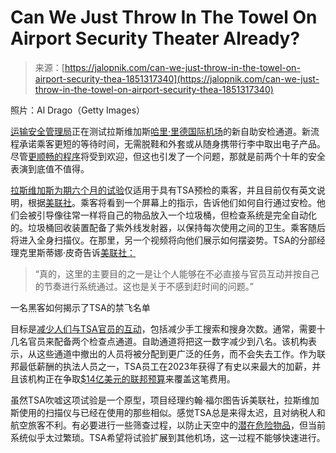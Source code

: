 <!--yml

category: 未分类

date: 2024-05-27 14:44:01

-->

# Can We Just Throw In The Towel On Airport Security Theater Already?

> 来源：[https://jalopnik.com/can-we-just-throw-in-the-towel-on-airport-security-thea-1851317340](https://jalopnik.com/can-we-just-throw-in-the-towel-on-airport-security-thea-1851317340)

照片：Al Drago（Getty Images）

[运输安全管理局](https://jalopnik.com/even-death-wont-save-you-from-a-tsa-pat-down-1849479411)正在测试拉斯维加斯[哈里·里德国际机场](https://jalopnik.com/man-arrested-for-causing-panicked-crowds-to-flood-check-1849417722)的新自助安检通道。新流程承诺乘客更短的等待时间，无需脱鞋和外套或从随身携带行李中取出电子产品。尽管[更顺畅的程序](https://jalopnik.com/airports-replacing-tsa-checks-with-self-checkout-1851114561)将受到欢迎，但这也引发了一个问题，那就是前两个十年的安全表演到底值不值得。

[拉斯维加斯为期六个月的试验](https://www.dhs.gov/sites/default/files/2024-03/24_0304_st_ScreeningatSpeed_March2024.pdf)仅适用于具有TSA预检的乘客，并且目前仅有英文说明，根据[美联社](https://apnews.com/article/airport-security-selfservice-screening-e5b1b8a06512a95c47941985f2a19003)。乘客将看到一个屏幕上的指示，告诉他们如何自行通过安检。他们会被引导像往常一样将自己的物品放入一个垃圾桶，但检查系统是完全自动化的。垃圾桶回收装置配备了紫外线发射器，以保持每次使用之间的卫生。乘客随后将进入全身扫描仪。在那里，另一个视频将向他们展示如何摆姿势。TSA的分部经理克里斯蒂娜·皮奇告诉[美联社：](https://apnews.com/article/airport-security-selfservice-screening-e5b1b8a06512a95c47941985f2a19003)

> “真的，这里的主要目的之一是让个人能够在不必直接与官员互动并按自己的节奏进行系统通过。这也是关于不感到赶时间的问题。”

一名黑客如何揭示了TSA的禁飞名单

<track kind="captions" label="English" src="https://kinja.com/api/videoupload/caption/19169.vtt" srclang="en">

目标是[减少人们与TSA官员的互动](https://jalopnik.com/tsa-testing-facial-recognition-tech-at-16-airports-1850438008)，包括减少手工搜索和搜身次数。通常，需要十几名官员来配备两个检查点通道。自助通道将把这一数字减少到八名。该机构表示，从这些通道中撤出的人员将被分配到更广泛的任务，而不会失去工作。作为联邦最低薪酬的执法人员之一，TSA员工在2023年获得了有史以来最大的加薪，并且该机构正在争取[$14亿美元的联邦预算](https://www.federaltimes.com/home/2024/02/14/tsa-achieved-historic-pay-raises-needs-budget-to-keep-them/)来覆盖这笔费用。

虽然TSA吹嘘这项试验是一个原型，项目经理约翰·福尔图告诉美联社，拉斯维加斯使用的扫描仪与已经在使用的那些相似。感觉TSA总是来得太迟，且对纳税人和航空旅客不利。有必要进行一些筛查过程，以防止天空中的[潜在危险物品](https://jalopnik.com/weird-things-you-can-bring-through-airport-security-1850925419)，但当前系统似乎太过繁琐。TSA希望将试验扩展到其他机场，这一过程不能够快速进行。
